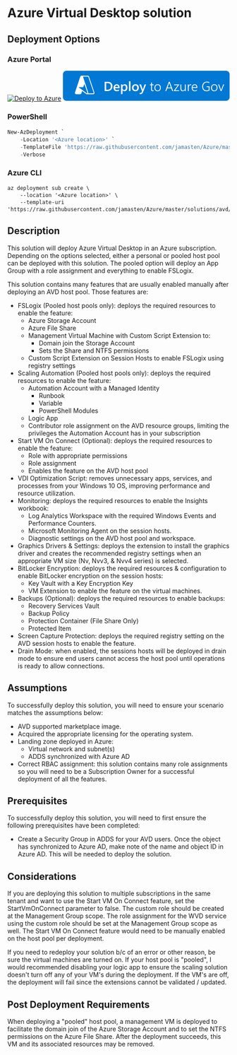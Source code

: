 # Azure Virtual Desktop solution

## Deployment Options

### Azure Portal

[![Deploy to Azure](https://aka.ms/deploytoazurebutton)](https://portal.azure.com/#create/Microsoft.Template/uri/https%3A%2F%2Fraw.githubusercontent.com%2Fjamasten%2FAzure%2Fmaster%2Fsolutions%2Favd%2Fsolution.json)
[![Deploy to Azure Gov](https://raw.githubusercontent.com/Azure/azure-quickstart-templates/master/1-CONTRIBUTION-GUIDE/images/deploytoazuregov.svg?sanitize=true)](https://portal.azure.us/#create/Microsoft.Template/uri/https%3A%2F%2Fraw.githubusercontent.com%2Fjamasten%2FAzure%2Fmaster%2Fsolutions%2Favd%2Fsolution.json)

### PowerShell

````powershell
New-AzDeployment `
    -Location '<Azure location>' `
    -TemplateFile 'https://raw.githubusercontent.com/jamasten/Azure/master/solutions/avd/solution.json' `
    -Verbose
````

### Azure CLI

````cli
az deployment sub create \
    --location '<Azure location>' \
    --template-uri 'https://raw.githubusercontent.com/jamasten/Azure/master/solutions/avd/solution.json'
````

## Description

This solution will deploy Azure Virtual Desktop in an Azure subscription.  Depending on the options selected, either a personal or pooled host pool can be deployed with this solution.  The pooled option will deploy an App Group with a role assignment and everything to enable FSLogix.

This solution contains many features that are usually enabled manually after deploying an AVD host pool.  Those features are:

- FSLogix (Pooled host pools only): deploys the required resources to enable the feature:
  - Azure Storage Account
  - Azure File Share
  - Management Virtual Machine with Custom Script Extension to:
    - Domain join the Storage Account
    - Sets the Share and NTFS permissions
  - Custom Script Extension on Session Hosts to enable FSLogix using registry settings
- Scaling Automation (Pooled host pools only): deploys the required resources to enable the feature:
  - Automation Account with a Managed Identity
    - Runbook
    - Variable
    - PowerShell Modules
  - Logic App
  - Contributor role assignment on the AVD resource groups, limiting the privileges the Automation Account has in your subscription
- Start VM On Connect (Optional): deploys the required resources to enable the feature:
  - Role with appropriate permissions
  - Role assignment
  - Enables the feature on the AVD host pool
- VDI Optimization Script: removes unnecessary apps, services, and processes from your Windows 10 OS, improving performance and resource utilization.
- Monitoring: deploys the required resources to enable the Insights workbook:
  - Log Analytics Workspace with the required Windows Events and Performance Counters.
  - Microsoft Monitoring Agent on the session hosts.
  - Diagnostic settings on the AVD host pool and workspace.
- Graphics Drivers & Settings: deploys the extension to install the graphics driver and creates the recommended registry settings when an appropriate VM size (Nv, Nvv3, & Nvv4 series) is selected.
- BitLocker Encryption: deploys the required resources & configuration to enable BitLocker encryption on the session hosts:
  - Key Vault with a Key Encryption Key
  - VM Extension to enable the feature on the virtual machines.
- Backups (Optional): deploys the required resources to enable backups:
  - Recovery Services Vault
  - Backup Policy
  - Protection Container (File Share Only)
  - Protected Item
- Screen Capture Protection: deploys the required registry setting on the AVD session hosts to enable the feature.
- Drain Mode: when enabled, the sessions hosts will be deployed in drain mode to ensure end users cannot access the host pool until operations is ready to allow connections.

## Assumptions

To successfully deploy this solution, you will need to ensure your scenario matches the assumptions below:

- AVD supported marketplace image.
- Acquired the appropriate licensing for the operating system.
- Landing zone deployed in Azure:
  - Virtual network and subnet(s)
  - ADDS synchronized with Azure AD
- Correct RBAC assignment: this solution contains many role assignments so you will need to be a Subscription Owner for a successful deployment of all the features.

## Prerequisites

To successfully deploy this solution, you will need to first ensure the following prerequisites have been completed:

- Create a Security Group in ADDS for your AVD users.  Once the object has synchronized to Azure AD, make note of the name and object ID in Azure AD.  This will be needed to deploy the solution.

## Considerations

If you are deploying this solution to multiple subscriptions in the same tenant and want to use the Start VM On Connect feature, set the StartVmOnConnect parameter to false.  The custom role should be created at the Management Group scope.  The role assignment for the WVD service using the custom role should be set at the Management Group scope as well.  The Start VM On Connect feature would need to be manually enabled on the host pool per deployment.

If you need to redeploy your solution b/c of an error or other reason, be sure the virtual machines are turned on.  If your host pool is "pooled", I would recommended disabling your logic app to ensure the scaling solution doesn't turn off any of your VM's during the deployment.  If the VM's are off, the deployment will fail since the extensions cannot be validated / updated.

## Post Deployment Requirements

When deploying a "pooled" host pool, a management VM is deployed to facilitate the domain join of the Azure Storage Account and to set the NTFS permissions on the Azure File Share.  After the deployment succeeds, this VM and its associated resources may be removed.
